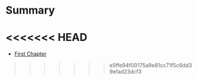 # Summary
<<<<<<< HEAD
=======

* [First Chapter](chapter1.md)
>>>>>>> e5ffe94f00175a9e81cc71f5c6dd39efad23dcf3
